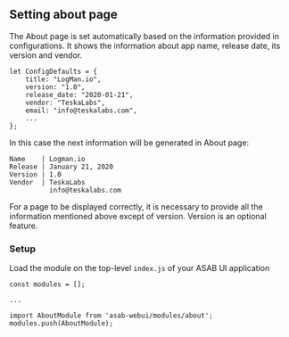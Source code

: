 ## Setting about page

The About page is set automatically based on the information provided in configurations. It shows the information about app name, release date, its version and vendor.

```
let ConfigDefaults = {
	title: "LogMan.io",
	version: "1.0",
	release_date: "2020-01-21",
	vendor: "TeskaLabs",
	email: "info@teskalabs.com",
	...
};
```

In this case the next information will be generated in About page:

```
Name    | Logman.io
Release | January 21, 2020
Version | 1.0
Vendor  | TeskaLabs
          info@teskalabs.com
```

For a page to be displayed correctly, it is necessary to provide all the information mentioned above except of version. Version is an optional feature.

### Setup

Load the module on the top-level `index.js` of your ASAB UI application

```
const modules = [];

...

import AboutModule from 'asab-webui/modules/about';
modules.push(AboutModule);
```
